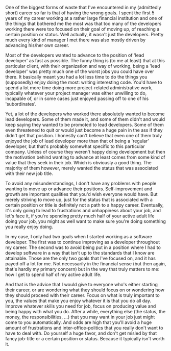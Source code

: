 One of the biggest forms of waste that I've encountered in my (admittedly short) career so far is that of having the wrong goals.  I spent the first 5 years of my career working at a rather large financial institution and one of the things that bothered me the most was that too many of the developers working there were too focused on their goal of moving up, of reaching a certain position or status.  Well actually, it wasn't just the developers.  Pretty much every kind of manager I met there was also mostly driven by advancing his/her own career. 

Most of the developers wanted to advance to the position of 'lead developer' as fast as possible.  The funny thing is (to me at least) that at this particular client, with their organization and way of working, being a 'lead developer' was pretty much one of the worst jobs you could have over there.  It basically meant you had a lot less time to do the things you (supposedly) enjoy doing the most: writing interesting code.  You'd have to spend a lot more time doing more project-related administrative work, typically whatever your project manager was either unwilling to do, incapable of, or in some cases just enjoyed passing off to one of his 'subordinates'.

Yet, a lot of the developers who worked there absolutely wanted to become lead developers.  Some of them made it, and some of them didn't and would keep saying they wanted to be promoted to lead developers.  Some of them even threatened to quit or would just become a huge pain in the ass if they didn't get that position.  I honestly can't believe that even one of them truly enjoyed the job of lead developer more than that of being a 'regular' developer, but that's probably somewhat specific to this particular company.  Unless of course they weren't happy doing development but then the motivation behind wanting to advance at least comes from some kind of value that they seek in their job.  Which is obviously a good thing.  The majority of them however, merely wanted the status that was associated with their new job title.

To avoid any misunderstandings, I don't have any problems with people wanting to move up or advance their positions.  Self-improvement and growth are important qualities that you'd wish everyone would have.  But merely striving to move up, just for the status that is associated with a certain position or title is definitely not a path to a happy career.  Eventually, it's only going to lead to frustrations and unhappiness about your job, and let's face it, if you're spending pretty much half of your active adult life doing your job, you might as well want to make sure you're doing something you really enjoy doing.

In my case, I only had two goals when I started working as a software developer.  The first was to continue improving as a developer throughout my career.  The second was to avoid being put in a position where I had to develop software in a way that isn't up to the standards that I know are attainable.  Those are the only two goals that I've focused on, and it has payed off a lot for me.  Not necessarily in the financial sense (but then again, that's hardly my primary concern) but in the way that truly matters to me: how I get to spend half of my active adult life.  

And that is the advice that I would give to everyone who's either starting their career, or are wondering what they should focus on or wondering how they should proceed with their career.  Focus on what is truly important to you, the values that make you enjoy whatever it is that you do all day.  Improve whatever skills you need for job, focus on producing value and being happy with what you do.  After a while, everything else (the status, the money, the responsibilities, ...) that you may want in your job just might come to you automatically.  And odds are high that you'll avoid a huge amount of frustrations and inter-office-politics that you really don't want to have to deal with.  Do yourself a huge favor, and don't get misled by that fancy job-title or a certain position or status.  Because it typically isn't worth it.